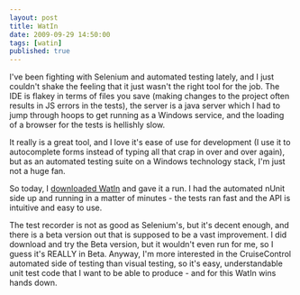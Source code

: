 ```yaml
---
layout: post
title: WatIn
date: 2009-09-29 14:50:00
tags: [watin]
published: true
---
```


I've been fighting with Selenium and automated testing lately, and I just couldn't shake the feeling 
that it just wasn't the right tool for the job. The IDE is flakey in terms of files you save (making 
changes to the project often results in JS errors in the tests), the server is a java server which I 
had to jump through hoops to get running as a Windows service, and the loading of a browser for the 
tests is hellishly slow.

It really is a great tool, and I love it's ease of use for development (I use it to autocomplete 
forms instead of typing all that crap in over and over again), but as an automated testing suite 
on a Windows technology stack, I'm just not a huge fan.

So today, I [downloaded WatIn](http://watin.sourceforge.net/) and gave it a run. I had the automated 
nUnit side up and running in a matter of minutes - the tests ran fast and the API is intuitive and easy to use.

The test recorder is not as good as Selenium's, but it's decent enough, and there is a beta version 
out that is supposed to be a vast improvement. I did download and try the Beta version, but it 
wouldn't even run for me, so I guess it's REALLY in Beta. Anyway, I'm more interested in the CruiseControl 
automated side of testing than visual testing, so it's easy, understandable unit test code that I want 
to be able to produce - and for this WatIn wins hands down.
